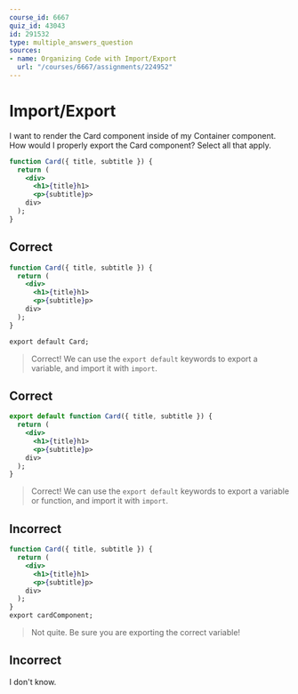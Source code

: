 ```yaml
---
course_id: 6667
quiz_id: 43043
id: 291532
type: multiple_answers_question
sources:
- name: Organizing Code with Import/Export
  url: "/courses/6667/assignments/224952"
---
```


# Import/Export

I want to render the Card component inside of my Container component. How would
I properly export the Card component? Select all that apply.

```jsx
function Card({ title, subtitle }) {
  return (
    <div>
      <h1>{title}h1>
      <p>{subtitle}p>
    div>
  );
}
```

## Correct

```jsx
function Card({ title, subtitle }) {
  return (
    <div>
      <h1>{title}h1>
      <p>{subtitle}p>
    div>
  );
}

export default Card;
```

> Correct! We can use the `export default` keywords to export a variable, and
> import it with `import`.

## Correct

```jsx
export default function Card({ title, subtitle }) {
  return (
    <div>
      <h1>{title}h1>
      <p>{subtitle}p>
    div>
  );
}
```

> Correct! We can use the `export default` keywords to export a variable or
> function, and import it with `import`.

## Incorrect

```jsx
function Card({ title, subtitle }) {
  return (
    <div>
      <h1>{title}h1>
      <p>{subtitle}p>
    div>
  );
}
export cardComponent;
```

> Not quite. Be sure you are exporting the correct variable!

## Incorrect

I don't know.
